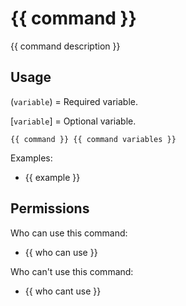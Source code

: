 # {{ command }}

{{ command description }}

## Usage

(`variable`) = Required variable.

[`variable`] = Optional variable.

```
{{ command }} {{ command variables }}
```

Examples:

- {{ example }}

## Permissions

Who can use this command:

- {{ who can use }}

Who can't use this command:

- {{ who cant use }}
